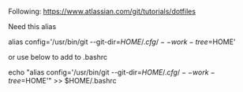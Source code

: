 Following: https://www.atlassian.com/git/tutorials/dotfiles

Need this alias

alias config='/usr/bin/git --git-dir=$HOME/.cfg/ --work-tree=$HOME'

or use below to add to .bashrc

echo "alias config='/usr/bin/git --git-dir=$HOME/.cfg/ --work-tree=$HOME'" >> $HOME/.bashrc
